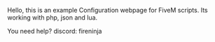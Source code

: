 Hello, this is an example Configuration webpage for FiveM scripts. Its working with php, json and lua. 

You need help? 
  discord: fireninja

